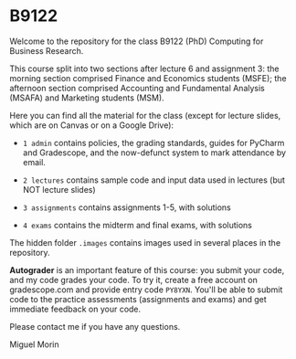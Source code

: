 # B9122

Welcome to the repository for the class B9122 (PhD) Computing for Business Research.

This course split into two sections after lecture 6 and assignment 3: the morning section comprised Finance and Economics students (MSFE); the afternoon section comprised Accounting and Fundamental Analysis (MSAFA) and Marketing students (MSM).

Here you can find all the material for the class (except for lecture slides, which are on Canvas or on a Google Drive):

- `1 admin` contains policies, the grading standards, guides for PyCharm and Gradescope, and the now-defunct system to mark attendance by email.

- `2 lectures` contains sample code and input data used in lectures (but NOT lecture slides)

- `3 assignments` contains assignments 1-5, with solutions

- `4 exams` contains the midterm and final exams, with solutions

The hidden folder `.images` contains images used in several places in the repository.

**Autograder** is an important feature of this course: you submit your code, and my code grades your code. To try it, create a free account on gradescope.com and provide entry code `PY8YXN`. You'll be able to submit code to the practice assessments (assignments and exams) and get immediate feedback on your code.

Please contact me if you have any questions.

Miguel Morin
